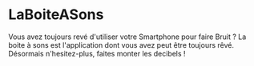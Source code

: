 LaBoiteASons
============

Vous avez toujours revé d'utiliser votre Smartphone pour faire Bruit ?
La boite à sons est l'application dont vous avez peut être toujours rêvé.
Désormais n'hesitez-plus, faites monter les decibels !
